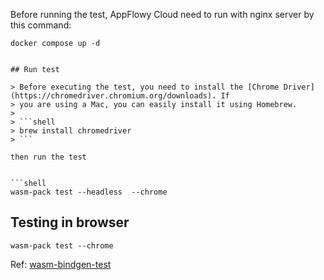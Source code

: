 
Before running the test, AppFlowy Cloud need to run with nginx server by this command:

```shell
docker compose up -d
```


```shell

## Run test

> Before executing the test, you need to install the [Chrome Driver](https://chromedriver.chromium.org/downloads). If
> you are using a Mac, you can easily install it using Homebrew.
>
> ```shell
> brew install chromedriver
> ```

then run the test


```shell
wasm-pack test --headless  --chrome
```

## Testing in browser

```shell
wasm-pack test --chrome
```

Ref:
[wasm-bindgen-test](https://rustwasm.github.io/wasm-bindgen/wasm-bindgen-test/browsers.html)